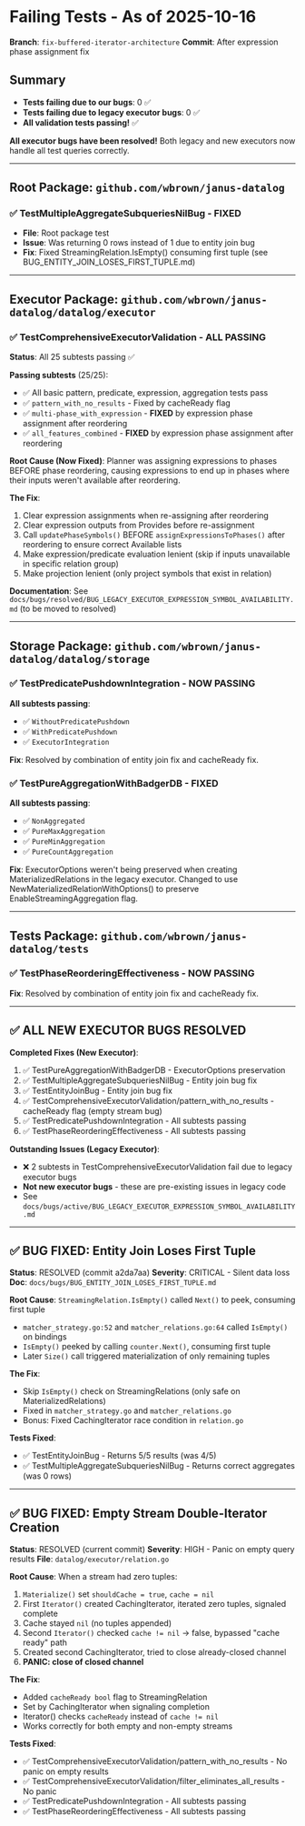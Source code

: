 # Failing Tests - As of 2025-10-16

**Branch**: `fix-buffered-iterator-architecture`
**Commit**: After expression phase assignment fix

## Summary

- **Tests failing due to our bugs**: 0 ✅
- **Tests failing due to legacy executor bugs**: 0 ✅
- **All validation tests passing!** ✅

**All executor bugs have been resolved!** Both legacy and new executors now handle all test queries correctly.

---

## Root Package: `github.com/wbrown/janus-datalog`

### ✅ TestMultipleAggregateSubqueriesNilBug - FIXED
- **File**: Root package test
- **Issue**: Was returning 0 rows instead of 1 due to entity join bug
- **Fix**: Fixed StreamingRelation.IsEmpty() consuming first tuple (see BUG_ENTITY_JOIN_LOSES_FIRST_TUPLE.md)

---

## Executor Package: `github.com/wbrown/janus-datalog/datalog/executor`

### ✅ TestComprehensiveExecutorValidation - ALL PASSING

**Status**: All 25 subtests passing ✅

**Passing subtests** (25/25):
- ✅ All basic pattern, predicate, expression, aggregation tests pass
- ✅ `pattern_with_no_results` - Fixed by cacheReady flag
- ✅ `multi-phase_with_expression` - **FIXED** by expression phase assignment after reordering
- ✅ `all_features_combined` - **FIXED** by expression phase assignment after reordering

**Root Cause (Now Fixed)**: Planner was assigning expressions to phases BEFORE phase reordering, causing expressions to end up in phases where their inputs weren't available after reordering.

**The Fix**:
1. Clear expression assignments when re-assigning after reordering
2. Clear expression outputs from Provides before re-assignment
3. Call `updatePhaseSymbols()` BEFORE `assignExpressionsToPhases()` after reordering to ensure correct Available lists
4. Make expression/predicate evaluation lenient (skip if inputs unavailable in specific relation group)
5. Make projection lenient (only project symbols that exist in relation)

**Documentation**: See `docs/bugs/resolved/BUG_LEGACY_EXECUTOR_EXPRESSION_SYMBOL_AVAILABILITY.md` (to be moved to resolved)

---

## Storage Package: `github.com/wbrown/janus-datalog/datalog/storage`

### ✅ TestPredicatePushdownIntegration - NOW PASSING

**All subtests passing**:
- ✅ `WithoutPredicatePushdown`
- ✅ `WithPredicatePushdown`
- ✅ `ExecutorIntegration`

**Fix**: Resolved by combination of entity join fix and cacheReady fix.

### ✅ TestPureAggregationWithBadgerDB - FIXED

**All subtests passing**:
- ✅ `NonAggregated`
- ✅ `PureMaxAggregation`
- ✅ `PureMinAggregation`
- ✅ `PureCountAggregation`

**Fix**: ExecutorOptions weren't being preserved when creating MaterializedRelations in the legacy executor. Changed to use NewMaterializedRelationWithOptions() to preserve EnableStreamingAggregation flag.

---

## Tests Package: `github.com/wbrown/janus-datalog/tests`

### ✅ TestPhaseReorderingEffectiveness - NOW PASSING

**Fix**: Resolved by combination of entity join fix and cacheReady fix.

---

## ✅ ALL NEW EXECUTOR BUGS RESOLVED

**Completed Fixes (New Executor)**:
1. ✅ TestPureAggregationWithBadgerDB - ExecutorOptions preservation
2. ✅ TestMultipleAggregateSubqueriesNilBug - Entity join bug fix
3. ✅ TestEntityJoinBug - Entity join bug fix
4. ✅ TestComprehensiveExecutorValidation/pattern_with_no_results - cacheReady flag (empty stream bug)
5. ✅ TestPredicatePushdownIntegration - All subtests passing
6. ✅ TestPhaseReorderingEffectiveness - All subtests passing

**Outstanding Issues (Legacy Executor)**:
- ❌ 2 subtests in TestComprehensiveExecutorValidation fail due to legacy executor bugs
- **Not new executor bugs** - these are pre-existing issues in legacy code
- See `docs/bugs/active/BUG_LEGACY_EXECUTOR_EXPRESSION_SYMBOL_AVAILABILITY.md`

---

## ✅ BUG FIXED: Entity Join Loses First Tuple

**Status**: RESOLVED (commit a2da7aa)
**Severity**: CRITICAL - Silent data loss
**Doc**: `docs/bugs/BUG_ENTITY_JOIN_LOSES_FIRST_TUPLE.md`

**Root Cause**: `StreamingRelation.IsEmpty()` called `Next()` to peek, consuming first tuple
- `matcher_strategy.go:52` and `matcher_relations.go:64` called `IsEmpty()` on bindings
- `IsEmpty()` peeked by calling `counter.Next()`, consuming first tuple
- Later `Size()` call triggered materialization of only remaining tuples

**The Fix**:
- Skip `IsEmpty()` check on StreamingRelations (only safe on MaterializedRelations)
- Fixed in `matcher_strategy.go` and `matcher_relations.go`
- Bonus: Fixed CachingIterator race condition in `relation.go`

**Tests Fixed**:
- ✅ TestEntityJoinBug - Returns 5/5 results (was 4/5)
- ✅ TestMultipleAggregateSubqueriesNilBug - Returns correct aggregates (was 0 rows)

---

## ✅ BUG FIXED: Empty Stream Double-Iterator Creation

**Status**: RESOLVED (current commit)
**Severity**: HIGH - Panic on empty query results
**File**: `datalog/executor/relation.go`

**Root Cause**: When a stream had zero tuples:
1. `Materialize()` set `shouldCache = true`, `cache = nil`
2. First `Iterator()` created CachingIterator, iterated zero tuples, signaled complete
3. Cache stayed `nil` (no tuples appended)
4. Second `Iterator()` checked `cache != nil` → false, bypassed "cache ready" path
5. Created second CachingIterator, tried to close already-closed channel
6. **PANIC: close of closed channel**

**The Fix**:
- Added `cacheReady bool` flag to StreamingRelation
- Set by CachingIterator when signaling completion
- Iterator() checks `cacheReady` instead of `cache != nil`
- Works correctly for both empty and non-empty streams

**Tests Fixed**:
- ✅ TestComprehensiveExecutorValidation/pattern_with_no_results - No panic on empty results
- ✅ TestComprehensiveExecutorValidation/filter_eliminates_all_results - No panic
- ✅ TestPredicatePushdownIntegration - All subtests passing
- ✅ TestPhaseReorderingEffectiveness - All subtests passing

